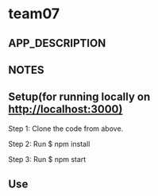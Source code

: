 # team07

## APP_DESCRIPTION

## NOTES


## Setup(for running locally on <http://localhost:3000)>
Step 1:  Clone the code from above.

Step 2: Run $ npm install

Step 3: Run $ npm start

## Use

